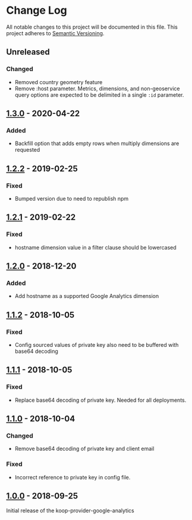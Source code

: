 # Change Log
All notable changes to this project will be documented in this file.
This project adheres to [Semantic Versioning](http://semver.org/).

## Unreleased
### Changed
* Removed country geometry feature
* Remove :host parameter.  Metrics, dimensions, and non-geoservice query options are expected to be delimited in a single `:id` parameter.

## [1.3.0] - 2020-04-22
### Added
* Backfill option that adds empty rows when multiply dimensions are requested

## [1.2.2] - 2019-02-25
### Fixed
* Bumped version due to need to republish npm

## [1.2.1] - 2019-02-22
### Fixed
* hostname dimension value in a filter clause should be lowercased

## [1.2.0] - 2018-12-20
### Added
* Add hostname as a supported Google Analytics dimension

## [1.1.2] - 2018-10-05
### Fixed
* Config sourced values of private key also need to be buffered with base64 decoding

## [1.1.1] - 2018-10-05
### Fixed
* Replace base64 decoding of private key. Needed for all deployments.

## [1.1.0] - 2018-10-04
### Changed
* Remove base64 decoding of private key and client email

### Fixed
* Incorrect reference to private key in config file.

## [1.0.0] - 2018-09-25
Initial release of the koop-provider-google-analytics

[1.3.0]: https://github.com/koopjs/koop-provider-google-analytics/compare/v1.2.2...v1.3.0
[1.2.2]: https://github.com/koopjs/koop-provider-google-analytics/compare/v1.2.1...v1.2.2
[1.2.1]: https://github.com/koopjs/koop-provider-google-analytics/compare/v1.2.0...v1.2.1
[1.2.0]: https://github.com/koopjs/koop-provider-google-analytics/compare/v1.1.2...v1.2.0
[1.1.2]: https://github.com/koopjs/koop-provider-google-analytics/compare/v1.1.1...v1.1.2
[1.1.1]: https://github.com/koopjs/koop-provider-google-analytics/compare/v1.1.0...v1.1.1
[1.1.0]: https://github.com/koopjs/koop-provider-google-analytics/compare/v1.0.0...v1.1.0
[1.0.0]: https://github.com/koopjs/koop-provider-google-analytics/releases/tag/v1.0.0